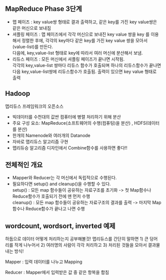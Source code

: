 ## MapReduce Phase 3단계
- 맵 페이즈 : key value쌍 형태로 결과 출력하고, 같은 key를 가진 key value쌍은 같은 머신으로 보내짐  
- 셔플링 페이즈 : 맵 페이즈에서 각각 머신으로 보내진 key value 쌍을 key 를 이용해서 정렬한 후에, 각각의 key마다 같은 key를 가진 key value 쌍을 모아서 (value-list)를 만든다.  
다음에, key,value-list 형태로 key에 따라서 여러 머신에 분산해서 보냄.  
- 리듀스 페이즈 : 모든 머신에서 셔플링 페이즈가 끝나면 시작됨.  
각각의 key,value-list 쌍마다 리듀스 함수가 호출되며 하나의 리듀스함수가 끝나면 다음 key,value-list쌍에 리듀스함수가 호출됨. 출력이 있으면 key value 형태로 출력

## Hadoop
맵리듀스 프레임워크의 오픈소스  
- 빅데이터를 수천대의 값싼 컴퓨터에 병렬 처리하기 위해 분산
- 주요 구성 요소: MapReduce(소프트웨어의 수행(컴퓨팅)을 분산) , HDFS(데이터를 분산)  
- 한개의 Namenode와 여러개의 Datanode
- 자바로 맵리듀스 알고리즘 구현
- 맵리듀승 알고리즘 디자인에서 Combine함수를 사용하면 좋다!!

## 전체적인 개요
- Mapper와 Reducer는 각 머신에서 독립적으로 수행된다.
- 필요하다면 setup() and cleanup()을 수행할 수 있다.  
setup() : 모든 map 함수들이 공유하는 자료구조를 초기화 -> 첫 Map함수나 Reduce함수가 호출되기 전에 맨 먼저 수행  
cleanup() : 모든 map 함수들이 공유하는 자료구조의 결과를 출력 -> 마지막 Map함수나 Reduce함수가 끝나고 나면 수행

## wordcount, wordsort, inverted 예제

하둡으로 데이터 어떻게 처리하는지 공부해볼것!
맵리듀스를 간단히 말하면 1) 큰 덩어리를 작게 나누어서 2) 여러명의 사람이 각각 처리하고 3) 처리된 것들을 모아서 결과물 내는 방식!

Mapper : 입력 데이터를 나누고 Mapping

Reducer : Mapper에서 입력받은 값 중 같은 항복을 합침

